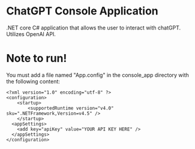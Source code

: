 # ChatGPT Console Application
.NET core C# application that allows the user to interact with chatGPT. Utilizes OpenAI API.

# Note to run!
You must add a file named "App.config" in the console_app directory with the following content:
```
<?xml version="1.0" encoding="utf-8" ?>  
<configuration>  
    <startup>   
        <supportedRuntime version="v4.0" sku=".NETFramework,Version=v4.5" />  
    </startup>  
  <appSettings>
    <add key="apiKey" value="YOUR API KEY HERE" />
  </appSettings>  
</configuration>
```
